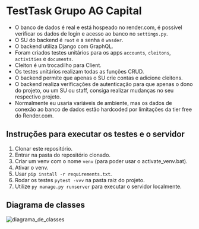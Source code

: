 # TestTask Grupo AG Capital

- O banco de dados é real e está hospeado no render.com, é possível verificar os dados de login e acesso ao banco no `settings.py`. 
- O SU do backend é `root` e a senha é `wasder`. 
- O backend utiliza Django com GraphQL. 
- Foram criados testes unitários para os apps `accounts`, `cleitons`, `activities` e `documents`.
- Cleiton é um trocadilho para Client.
- Os testes unitários realizam todas as funções CRUD.
- O backend permite que apenas o SU crie contas e adicione cleitons.
- O backend realiza verificações de autenticação para que apenas o dono do projeto, ou um SU ou staff, consiga realizar mudanças no seu respectivo projeto.
- Normalmente eu usaria variáveis de ambiente, mas os dados de conexão ao banco de dados estão hardcoded por limitações da tier free do Render.com.

## Instruções para executar os testes e o servidor
1. Clonar este repositório. 
2. Entrar na pasta do repositório clonado. 
3. Criar um venv com o nome `venv` (para poder usar o activate_venv.bat). 
4. Ativar o venv. 
5. Usar `pip install -r requirements.txt`. 
6. Rodar os testes `pytest -vvv` na pasta raiz do projeto. 
7. Utilize `py manage.py runserver` para executar o servidor localmente. 

## Diagrama de classes
![diagrama_de_classes](https://github.com/DevArqSangoi/das-agcapital/assets/125471877/0942ff3c-7422-4491-ab5e-9fe93437b5da)
